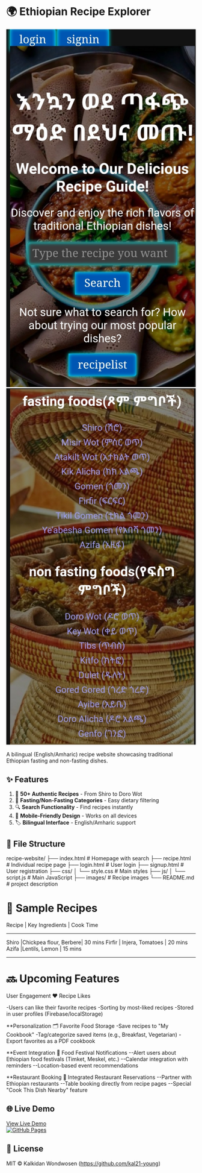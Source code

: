 # 🌍 Ethiopian Recipe Explorer

![Project Screenshot](./asset/home-page.jpg) 
![Project Screenshot](./asset/recipelistpage.jpg) 



A bilingual (English/Amharic) recipe website showcasing traditional Ethiopian fasting and non-fasting dishes.

## ✨ Features

1. 🍲 **50+ Authentic Recipes** - From Shiro to Doro Wot
2. 🌱 **Fasting/Non-Fasting Categories** - Easy dietary filtering
3. 🔍 **Search Functionality** - Find recipes instantly
4. 📱 **Mobile-Friendly Design** - Works on all devices
5. 🏷️ **Bilingual Interface** - English/Amharic support

## 📂 File Structure
recipe-website/
├── index.html # Homepage with search
├── recipe.html # Individual recipe page
├── login.html # User login
├── signup.html # User registration
├── css/
│ └── style.css # Main styles
├── js/
│ └── script.js # Main JavaScript
├── images/ # Recipe images
└── README.md # project description
# 🍳 Sample Recipes
Recipe |	Key Ingredients    |	Cook Time
______________________________________________
Shiro  |Chickpea flour, Berbere|	30 mins
Firfir |	Injera, Tomatoes   |	20 mins
Azifa  |Lentils, Lemon	       |    15 mins
_______________________________________________
# 🔜 Upcoming Features
User Engagement
❤️ Recipe Likes

-Users can like their favorite recipes
-Sorting by most-liked recipes
-Stored in user profiles (Firebase/localStorage)

**Personalization
🗂️ Favorite Food Storage
-Save recipes to "My Cookbook"
-Tag/categorize saved items (e.g., Breakfast, Vegetarian)
-Export favorites as a PDF cookbook

**Event Integration
🎉 Food Festival Notifications
--Alert users about Ethiopian food festivals (Timket, Meskel, etc.)
--Calendar integration with reminders
--Location-based event recommendations

**Restaurant Booking
🏨 Integrated Restaurant Reservations
--Partner with Ethiopian restaurants
--Table booking directly from recipe pages
--Special "Cook This Dish Nearby" feature
## 🌐 Live Demo
[View Live Demo](https://kal21-young.github.io/recipe/)  
[![GitHub Pages](https://img.shields.io/badge/View-Live_Demo-brightgreen)](https://kal21-young.github.io/recipe/)
## 📜 License  
MIT © Kalkidan Wondwosen (https://github.com/kal21-young)  


